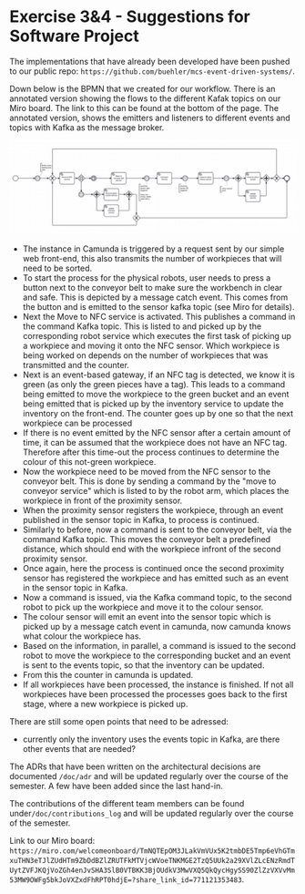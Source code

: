 # Exercise 3&4 - Suggestions for Software Project

The implementations that have already been developed have been pushed to our public repo: `https://github.com/buehler/mcs-event-driven-systems/`. 

Down below is the BPMN that we created for our workflow. There is an annotated version showing the flows to the different Kafak topics on our Miro board. The link to this can be found at the bottom of the page. The annotated version, shows the emitters and listeners to different events and topics with Kafka as the message broker.

![image.png](assets/image.png)

* The instance in Camunda is triggered by a request sent by our simple web front-end, this also transmits the number of workpieces that will need to be sorted.
* To start the process for the physical robots, user needs to press a button next to the conveyor belt to make sure the workbench in clear and safe. This is depicted by a message catch event. This comes from the button and is emitted to the sensor kafka topic (see Miro for details).
* Next the Move to NFC service is activated. This publishes a command in the command Kafka topic. This is listed to and picked up by the corresponding robot service which executes the first task of picking up a workpiece and moving it onto the NFC sensor. Which workpiece is being worked on depends on the number of workpieces that was transmitted and the counter.
* Next is an event-based gateway, if an NFC tag is detected, we know it is green (as only the green pieces have a tag). This leads to a command being emitted to move the workpiece to the green bucket and an event being emitted that is picked up by the inventory service to update the inventory on the front-end. The counter goes up by one so that the next workpiece can be processed
* If there is no event emitted by the NFC sensor after a certain amount of time, it can be assumed that the workpiece does not have an NFC tag. Therefore after this time-out the process continues to determine the colour of this not-green workpiece.
* Now the workpiece need to be moved from the NFC sensor to the conveyor belt. This is done by sending a command by the "move to conveyor service" which is listed to by the robot arm, which places the workpiece in front of the proximity sensor.
* When the proximity sensor registers the workpiece, through an event published in the sensor topic in Kafka, to process is continued.
* Similarly to before, now a command is sent to the conveyor belt, via the command Kafka topic. This moves the conveyor belt a predefined distance, which should end with the workpiece infront of the second proximity sensor.
* Once again, here the process is continued once the second proximity sensor has registered the workpiece and has emitted such as an event in the sensor topic in Kafka.
* Now a command is issued, via the Kafka command topic, to the second robot to pick up the workpiece and move it to the colour sensor.
* The colour sensor will emit an event into the sensor topic which is picked up by a message catch event in camunda, now camunda knows what colour the workpiece has.
* Based on the information, in parallel, a command is issued to the second robot to move the workpiece to the corresponding bucket and an event is sent to the events topic, so that the inventory can be updated.
* From this the counter in camunda is updated.
* If all workpieces have been processed, the instance is finished. If not all workpieces have been processed the processes goes back to the first stage, where a new workpiece is picked up.


There are still some open points that need to be adressed:

* currently only the inventory uses the events topic in Kafka, are there other events that are needed?


The ADRs that have been written on the architectural decisions are documented `/doc/adr` and will be updated regularly over the course of the semester. A few have been added since the last hand-in.

The contributions of the different team members can be found under`/doc/contributions_log` and will be updated regularly over the course of the semester.

Link to our Miro board: `https://miro.com/welcomeonboard/TmNQTEpOM3JLakVmVUx5K2tmbDE5Tmp6eVhGTmxuTHN3eTJlZUdHTm9ZbDdBZlZRUTFkMTVjcWVoeTNKMGE2TzQ5UUk2a29XVlZLcENzRmdTUytZVFJKQjVoZGh4enJvSHA3SlB0VTBKK3BjOUdkV3MwVXQ5QkQycHgySS90ZlZzVXVvMm53MW9OWFg5bkJoVXZxdFhRPT0hdjE=?share_link_id=771121353483`.
